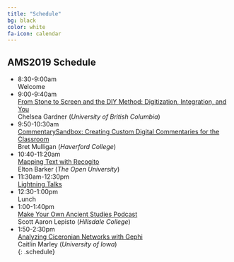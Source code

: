```yaml
---
title: "Schedule"
bg: black
color: white
fa-icon: calendar
---
```


## AMS2019 Schedule

- 8:30-9:00am  
Welcome
- 9:00-9:40am  
[From Stone to Screen and the DIY Method: Digitization, Integration, and You](#presentation-a)  
Chelsea Gardner (*University of British Columbia*)
- 9:50-10:30am  
[CommentarySandbox: Creating Custom Digital Commentaries for the Classroom](#presentation-b)  
Bret Mulligan (*Haverford College*)  
- 10:40-11:20am  
[Mapping Text with Recogito](#presentation-c)  
Elton Barker (*The Open University*)  
- 11:30am-12:30pm  
[Lightning Talks](#lightning_)  
- 12:30-1:00pm  
Lunch
- 1:00-1:40pm  
[Make Your Own Ancient Studies Podcast](#presentation-d)  
Scott Aaron Lepisto (*Hillsdale College*)  
- 1:50-2:30pm  
[Analyzing Ciceronian Networks with Gephi](#presentation-e)  
Caitlin Marley (*University of Iowa*)  
{: .schedule}
